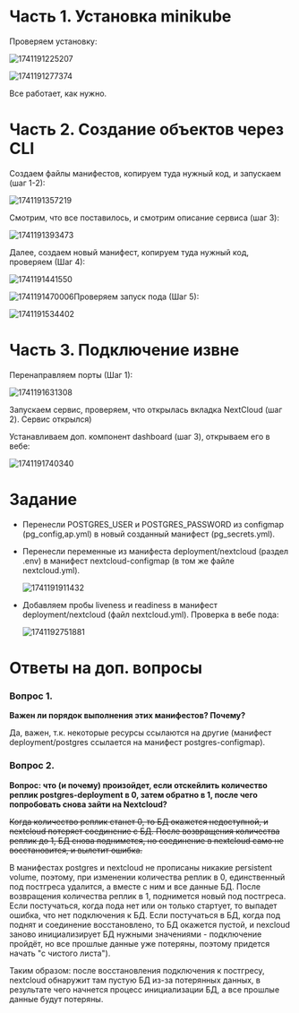 # Часть 1. Установка minikube

Проверяем установку:

![1741191225207](image/README/1741191225207.png)

![1741191277374](image/README/1741191277374.png)

Все работает, как нужно.

# Часть 2. Создание объектов через CLI

Создаем файлы манифестов, копируем туда нужный код, и запускаем (шаг 1-2):

![1741191357219](image/README/1741191357219.png)

Смотрим, что все поставилось, и смотрим описание сервиса (шаг 3):

![1741191393473](image/README/1741191393473.png)

Далее, создаем новый манифест, копируем туда нужный код, проверяем (Шаг 4):

![1741191441550](image/README/1741191441550.png)

![1741191470006](image/README/1741191470006.png)Проверяем запуск пода (Шаг 5):

![1741191534402](image/README/1741191534402.png)

# Часть 3. Подключение извне

Перенаправляем порты (Шаг 1):

![1741191631308](image/README/1741191631308.png)

Запускаем сервис, проверяем, что открылась вкладка NextCloud (шаг 2). Сервис открылся)

Устанавливаем доп. компонент dashboard (шаг 3), открываем его в вебе:

![1741191740340](image/README/1741191740340.png)

# Задание

* Перенесли POSTGRES_USER и POSTGRES_PASSWORD из configmap (pg_config,ap.yml) в новый созданный манифест (pg_secrets.yml).
* Перенесли переменные из манифеста deployment/nextcloud (раздел .env) в манифест nextcloud-configmap (в том же файле nextcloud.yml).

  ![1741191911432](image/README/1741191911432.png)
* Добавляем пробы liveness и readiness в манифест deployment/nextcloud (файл nextcloud.yml). Проверка в вебе пода:

  ![1741192751881](image/README/1741192751881.png)

# Ответы на доп. вопросы

### Вопрос 1.

**Важен ли порядок выполнения этих манифестов? Почему?**

Да, важен, т.к. некоторые ресурсы ссылаются на другие (манифест deployment/postgres ссылается на манифест postgres-configmap).

### Вопрос 2.

**Вопрос: что (и почему) произойдет, если отскейлить количество реплик postgres-deployment в 0, затем обратно в 1, после чего попробовать снова зайти на Nextcloud?**

~~Когда количество реплик станет 0, то БД окажется недоступной, и nextcloud потеряет соединение с БД. После возвращения количества реплик до 1, БД снова поднимется, но соединение в nextcloud само не восстановится, и вылетит ошибка.~~

В манифестах postgres и nextcloud не прописаны никакие persistent volume, поэтому, при изменении количества реплик в 0, единственный под постгреса удалится, а вместе с ним и все данные БД. После возвращения количества реплик в 1, поднимется новый под постгреса. Если постучаться, когда пода нет или он только стартует, то выпадет ошибка, что нет подключения к БД. Если постучаться в БД, когда под поднят и соединение восстановлено, то БД окажется пустой, и nexcloud заново инициализирует БД нужными значениями - подключение пройдёт, но все прошлые данные уже потеряны, поэтому придется начать "с чистого листа").

Таким образом: после восстановления подключения к постгресу, nextcloud обнаружит там пустую БД из-за потерянных данных, в результате чего начнется процесс инициализации БД, а все прошлые данные будут потеряны.
